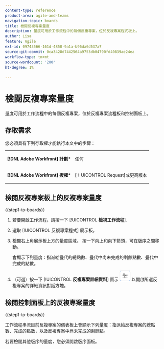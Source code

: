 ```yaml
---
content-type: reference
product-area: agile-and-teams
navigation-topic: boards
title: 檢閱反複專案量度
description: 量度可用於工作流程中的每個反複專案，位於反複專案程式板上。
author: Lisa
feature: Agile
exl-id: 09743566-161d-4850-9a1a-b96da6d537a7
source-git-commit: 0ca3428d7442564a9753db04790fd40839ae24ea
workflow-type: tm+mt
source-wordcount: '200'
ht-degree: 1%

---
```


# 檢閱反複專案量度

量度可用於工作流程中的每個反複專案，位於反複專案流程板和控制面板上。

## 存取需求

您必須具有下列存取權才能執行本文中的步驟：

<table style="table-layout:auto"> 
 <col> 
 </col> 
 <col> 
 </col> 
 <tbody> 
  <tr> 
   <td role="rowheader"><strong>[!DNL Adobe Workfront] 計劃*</strong></td> 
   <td> <p>任何</p> </td> 
  </tr> 
  <tr> 
   <td role="rowheader"><strong>[!DNL Adobe Workfront] 授權*</strong></td> 
   <td> <p>[！UICONTROL Request]或更高版本</p> </td> 
  </tr> 
 </tbody> 
</table>

## 檢閱反複專案板上的反複專案量度

{{step1-to-boards}}

1. 若要開啟工作流程，請按一下 [!UICONTROL **檢視工作流程**].
1. 選取 [!UICONTROL 反複專案程式] 展示板。
1. 檢閱右上角展示板上方的量度區域。 按一下向上和向下箭頭，可在版序之間移動。

   會顯示下列量度：指派給疊代的總點數、疊代中尚未完成的剩餘點數、疊代中完成的點數。

1. （可選）按一下 [!UICONTROL **反複專案詳細資料**] 圖示 ![反複專案詳細資料](assets/iteration-details-button.png) 以開啟所選反複專案的詳細資訊對話方塊。

## 檢閱控制面板上的反複專案量度

{{step1-to-boards}}

工作流程串流目前反複專案的儀表板上會顯示下列量度：指派給反複專案的總點數、完成的點數，以及反複專案中尚未完成的剩餘點。

若要檢閱其他版序的量度，您必須開啟版序面板。

